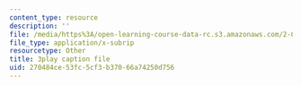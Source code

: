 ```yaml
---
content_type: resource
description: ''
file: /media/https%3A/open-learning-course-data-rc.s3.amazonaws.com/2-003sc-engineering-dynamics-fall-2011/270484ce53fc5cf3b37066a74250d756_Ze5nqLIYUMc.vtt
file_type: application/x-subrip
resourcetype: Other
title: 3play caption file
uid: 270484ce-53fc-5cf3-b370-66a74250d756
---
```

